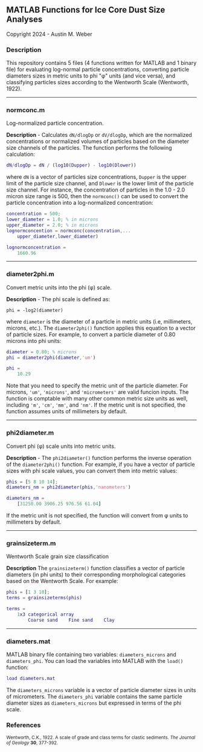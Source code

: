 ## MATLAB Functions for Ice Core Dust Size Analyses
<large> Copyright 2024 - Austin M. Weber </large> 

### Description
This repository contains 5 files (4 functions written for MATLAB and 1 binary file) for evaluating log-normal particle concentrations, converting particle diameters sizes in metric units to phi "φ" units (and vice versa), and classifying particles sizes according to the Wentworth Scale (Wentworth, 1922).

---
### normconc.m
Log-normalized particle concentration.

**Description** - Calculates `dN/dlogDp` or `dV/dlogDp`, which are the normalized concentrations or normalized volumes of particles based on the diameter size channels of the particles. The function performs the following calculation:

```matlab
dN/dlogDp = dN / (log10(Dupper) - log10(Dlower))
```

where `dN` is a vector of particles size concentrations, `Dupper` is the upper limit of the particle size channel, and `Dlower` is the lower limit of the particle size channel. For instance, the concentration of particles in the 1.0 - 2.0 micron size range is 500, then the `normconc()` can be used to convert the particle concentration into a log-normalized concentration:

```matlab
concentration = 500; 
lower_diameter = 1.0; % in microns
upper_diameter = 2.0; % in microns
lognormconcention = normconc(concentration,...
    upper_diameter,lower_diameter)

lognormconcentration =
    1660.96
```

---
### diameter2phi.m
Convert metric units into the phi (φ) scale.

**Description** - The phi scale is defined as:

```
phi = -log2(diameter)
```

where `diameter` is the diameter of a particle in metric units (i.e, millimeters, microns, etc.). The `diameter2phi()` function applies this equation to a vector of particle sizes. For example, to convert a particle diameter of 0.80 microns into phi units:

```matlab
diameter = 0.80; % microns
phi = diameter2phi(diameter,'um')

phi = 
    10.29
```
Note that you need to specify the metric unit of the particle diameter. For microns, `'um'`, `'microns'`, and `'micrometers'` are valid funcion inputs. The function is comptable with many other common metric size units as well, including `'m'`, `'cm'`, `'mm'`, and `'nm'`. If the metric unit is not specified, the function assumes units of millimeters by default.

---
### phi2diameter.m
Convert phi (φ) scale units into metric units.

**Description** - The `phi2diameter()` function performs the inverse operation of the `diameter2phi()` function. For example, if you have a vector of particle sizes with phi scale values, you can convert them into metric values:

```matlab
phis = [5 8 10 14];
diameters_nm = phi2diameter(phis,'nanometers')

diameters_nm = 
    [31250.00 3906.25 976.56 61.04]
```
If the metric unit is not specified, the function will convert from φ units to millimeters by default.

---
### grainsizeterm.m
Wentworth Scale grain size classification

**Description** The `grainsizeterm()` function classifies a vector of particle diameters (in phi units) to their corresponding morphological categories based on the Wentworth Scale. For example:

```matlab
phis = [1 3 10];
terms = grainsizeterms(phis)

terms = 
    1x3 categorical array
        Coarse sand    Fine sand    Clay

```
---
### diameters.mat
MATLAB binary file containing two variables: `diameters_microns` and `diameters_phi`. You can load the variables into MATLAB with the `load()` function:

```matlab
load diameters.mat
```

The `diameters_microns` variable is a vector of particle diameter sizes in units of micrometers. The `diameters_phi` variable contains the same particle diameter sizes as `diameters_microns` but expressed in terms of the phi scale.

### References
<small> Wentworth, C.K., 1922. A scale of grade and class terms for clastic sediments. *The Journal of Geology* **30**, 377-392.  </small>